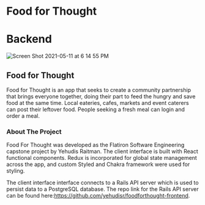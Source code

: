 # Food for Thought
# Backend

![Screen Shot 2021-05-11 at 6 14 55 PM](https://user-images.githubusercontent.com/77118499/118163321-d8282f80-b3ef-11eb-8593-643d872e9746.png)



## Food for Thought
Food for Thought is an app that seeks to create a community partnership that brings everyone together, doing their part to feed the hungry and save food at the same time. Local eateries, cafes, markets and event caterers can post their leftover food. People seeking a fresh meal can login and order a meal.


### About The Project

Food For Thought was developed as the Flatiron Software Engineering capstone project by Yehudis Raitman. The client interface is built with React functional components. Redux is incorporated for global state management across the app, and custom Styled and Chakra framework were used for styling. 

The client interface interface connects to a Rails API server which is used to persist data to a PostgreSQL database. The repo link for the Rails API server can be found here:https://github.com/yehudisr/foodforthought-frontend.
